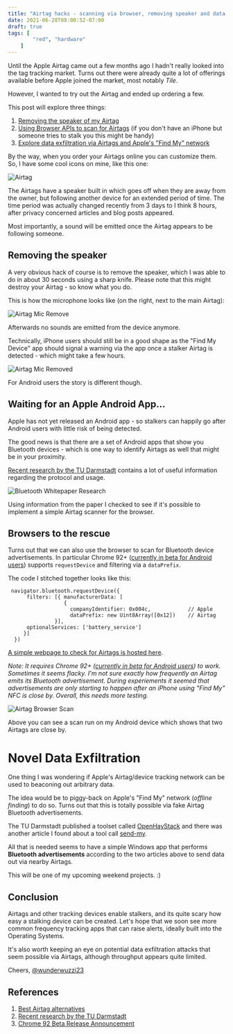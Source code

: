 ```yaml
---
title: "Airtag hacks - scanning via browser, removing speaker and data exfiltration"
date: 2021-06-28T08:00:52-07:00
draft: true
tags: [
        "red", "hardware"
    ]
---
```


Until the Apple Airtag came out a few months ago I hadn't really looked into the tag tracking market. Turns out there were already quite a lot of offerings available before Apple joined the market, most notably *Tile*.

However, I wanted to try out the Airtag and ended up ordering a few. 

This post will explore three things:
1. [Removing the speaker of my Airtag](#removing-the-speaker)
2. [Using Browser APIs to scan for Airtags](#browsers-to-the-rescue) (if you don't have an iPhone but someone tries to stalk you this might be handy)
3. [Explore data exfiltration via Airtags and Apple's "Find My" network](#novel-data-exfiltration)

By the way, when you order your Airtags online you can customize them. So, I have some cool icons on mine, like this one:

![Airtag](/blog/images/2021/airtag.png)

The Airtags have a speaker built in which goes off when they are away from the owner, but following another device for an extended period of time. The time period was actually changed recently from 3 days to I think 8 hours, after privacy concerned articles and blog posts appeared.

Most importantly, a sound will be emitted once the Airtag appears to be following someone.

## Removing the speaker

A very obvious hack of course is to remove the speaker, which I was able to do in about 30 seconds using a sharp knife. Please note that this might destroy your Airtag - so know what you do. 

This is how the microphone looks like (on the right, next to the main Airtag):

![Airtag Mic Remove](/blog/images/2021/airtag-remove-mic.png)

Afterwards no sounds are emitted from the device anymore. 

Technically, iPhone users should still be in a good shape as the "Find My Device" app should signal a warning via the app once a stalker Airtag is detected - which might take a few hours.

![Airtag Mic Removed](/blog/images/2021/airtag-with-removed-mic.png)

For Android users the story is different though.

## Waiting for an Apple Android App...

Apple has not yet released an Android app - so stalkers can happily go after Android users with little risk of being detected. 

The good news is that there are a set of Android apps that show you Bluetooth devices - which is one way to identify Airtags as well that might be in your proximity. 

[Recent research by the TU Darmstadt](https://arxiv.org/pdf/2103.02282.pdf) contains a lot of useful information regarding the protocol and usage.

![Bluetooth Whitepaper Research](/blog/images/2021/ble-ad.PNG)

Using information from the paper I checked to see if it's possible to implement a simple Airtag scanner for the browser.

## Browsers to the rescue

Turns out that we can also use the browser to scan for Bluetooth device advertisements. In particular Chrome 92+ ([currently in beta for Android users](https://chromereleases.googleblog.com/2021/06/chrome-beta-for-android-update_0893144828.html)) supports `requestDevice` and filtering via a `dataPrefix`.

The code I stitched together looks like this:

```
 navigator.bluetooth.requestDevice({
      filters: [{ manufacturerData: [ 
                  {  
                    companyIdentifier: 0x004c,            // Apple 
                    dataPrefix: new Uint8Array([0x12])    // Airtag
               }],
      optionalServices: ['battery_service']  
     }]   
  })
```

[A simple webpage to check for Airtags is hosted here](/blog/bluetooth/scan.html).

*Note: It requires Chrome 92+ ([currently in beta for Android users](https://chromereleases.googleblog.com/2021/06/chrome-beta-for-android-update_0893144828.html)) to work. Sometimes it seems flacky. I'm not sure exactly how frequently an Airtag emits its Bluetooth advertisement. During experiements it seemed that advertisements are only starting to happen after an iPhone using "Find My" NFC is close by. Overall, this needs more testing.*

![Airtag Browser Scan](/blog/images/2021/airtag-browser-scan.png)

Above you can see a scan run on my Android device which shows that two Airtags are close by.

# Novel Data Exfiltration

One thing I was wondering if Apple's Airtag/device tracking network can be used to beaconing out arbitrary data. 

The idea would be to piggy-back on Apple's "Find My" network (*offline finding*) to do so. Turns out that this is totally possible via fake Airtag Bluetooth advertisements. 

The TU Darmstadt published a toolset called [OpenHayStack](https://github.com/seemoo-lab/openhaystack) and there was another article I found about a tool call [send-my](https://positive.security/blog/send-my).

All that is needed seems to have a simple Windows app that performs **Bluetooth advertisements** according to the two articles above to send data out via nearby Airtags. 

This will be one of my upcoming weekend projects. :)

## Conclusion

Airtags and other tracking devices enable stalkers, and its quite scary how easy a stalking device can be created. Let's hope that we soon see more common frequency tracking apps that can raise alerts, ideally built into the Operating Systems. 

It's also worth keeping an eye on potential data exfiltration attacks that seem possible via Airtags, although throughput appears quite limited.


Cheers,
[@wunderwuzzi23](https://twitter.com/wunderwuzzi23)

## References

1. [Best Airtag alternatives](https://www.igeeksblog.com/best-airtag-alternatives/)
2. [Recent research by the TU Darmstadt](https://arxiv.org/pdf/2103.02282.pdf)
3. [Chrome 92 Beta Release Announcement](https://chromereleases.googleblog.com/2021/06/chrome-beta-for-android-update_0893144828.html)


